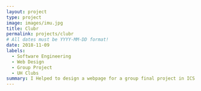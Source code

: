 ```yaml
---
layout: project
type: project
image: images/imu.jpg
title: Clubr
permalink: projects/clubr
# All dates must be YYYY-MM-DD format!
date: 2018-11-09
labels:
  - Software Engineering
  - Web Design
  - Group Project
  - UH Clubs
summary: I Helped to design a webpage for a group final project in ICS 314.
---
```


